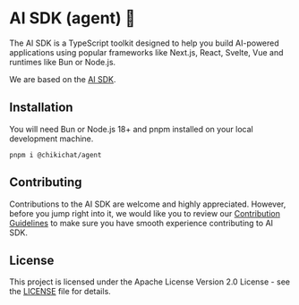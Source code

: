 # AI SDK (agent) 👋

The AI SDK is a TypeScript toolkit designed to help you build AI-powered applications
using popular frameworks like Next.js, React, Svelte, Vue and runtimes like Bun or Node.js.

We are based on the [AI SDK](https://sdk.vercel.ai).

## Installation

You will need Bun or Node.js 18+ and pnpm installed on your local development machine.

```shell
pnpm i @chikichat/agent
```

## Contributing

Contributions to the AI SDK are welcome and highly appreciated. However, before you jump right into it, we would like
you to review our [Contribution Guidelines](https://github.com/ChikiChat/ai/blob/main/CONTRIBUTING.md) to make sure you
have smooth experience contributing to AI
SDK.

## License

This project is licensed under the Apache License Version 2.0 License - see
the [LICENSE](https://github.com/ChikiChat/ai/blob/main/LICENSE) file for details.
